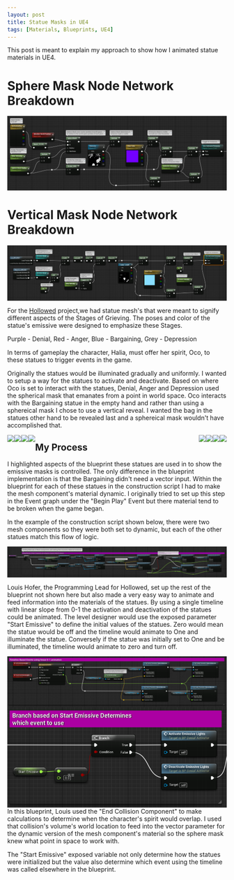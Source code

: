 ```yaml
---
layout: post
title: Statue Masks in UE4
tags: [Materials, Blueprints, UE4]
---
```


This post is meant to explain my approach to show how I animated statue materials in UE4.

# Sphere Mask Node Network Breakdown

<img align="center" src="../blog/images/StatueMasks/StatueSphereMaskBreakdown.PNG">

# Vertical Mask Node Network Breakdown

<img align="center" src="../blog/images/StatueMasks/StatueVerticalBreakdown.PNG">

For the [Hollowed](http://store.steampowered.com/app/669630/Hollowed/) project,we had statue mesh's that were meant to signify different aspects of the Stages of Grieving. The poses and color of the statue's emissive were designed to emphasize these Stages.

Purple - Denial, Red - Anger, Blue - Bargaining, Grey - Depression​

In terms of gameplay the character, Halia, must offer her spirit, Oco, to these statues to trigger events in the game.​

Originally the statues would be illuminated gradually and uniformly. I wanted to setup a way for the statues to activate and deactivate. Based on where Oco is set to interact with the statues, Denial, Anger and Depression used the spherical mask that emanates from a point in world space. Oco interacts with the Bargaining statue in the empty hand and rather than using a sphereical mask I chose to use a vertical reveal. I wanted the bag in the statues other hand to be revealed last and a sphereical mask wouldn't have accomplished that.

<img align="left" src="../blog/images/StatueMasks/DenialOn2.gif">

<img align="right" src="../blog/images/StatueMasks/DenialOff2.gif">

<img align="left" src="../blog/images/StatueMasks/AngerOn2.gif">

<img align="right" src="../blog/images/StatueMasks/AngerOff2.gif">

<img align="left" src="../blog/images/StatueMasks/BargainingOn2.gif">

<img align="right" src="../blog/images/StatueMasks/BargainingOff2.gif">

<img align="left" src="../blog/images/StatueMasks/DepressionOn2.gif">

<img align="right" src="../blog/images/StatueMasks/DepressionOff2.gif">

## My Process

I highlighted aspects of the blueprint these statues are used in to show the emissive masks is controlled. The only difference in the blueprint implementation is that the Bargaining didn't need a vector input. Within the blueprint for each of these statues in the construction script I had to make the mesh component's material dynamic. I originally tried to set up this step in the Event graph under the "Begin Play" Event but there material tend to be broken when the game began.

In the example of the construction script shown below, there were two mesh components so they were both set to dynamic, but each of the other statues match this flow of logic.

<img align="center" src="../blog/images/StatueMasks/StatueSphereMaskConstructionScript.PNg">

Louis Hofer, the Programming Lead for Hollowed, set up the rest of the blueprint not shown here but also made a very easy way to animate and feed information into the materials of the statues. By using a single timeline with linear slope from 0-1 the activation and deactivation of the statues could be animated. The level designer would use the exposed parameter "Start Emissive" to define the initial values of the statues. Zero would mean the statue would be off and the timeline would animate to One and illuminate the statue. Conversely if the statue was initially set to One and be illuminated, the timeline would animate to zero and turn off.

<img align="center" src="../blog/images/StatueMasks/StatueSphereMaskEvents.PNG">

<img align="right" src="../blog/images/StatueMasks/StatueSphereMaskEventCalls.PNG">

In this blueprint, Louis used the "End Collision Component" to make calculations to determine when the character's spirit would overlap. I used that collision's volume's world location to feed into the vector parameter for the dynamic version of the mesh component's material so the sphere mask knew what point in space to work with.

The "Start Emissive" exposed variable not only determine how the statues were initialized but the value also determine which event using the timeline was called elsewhere in the blueprint.
